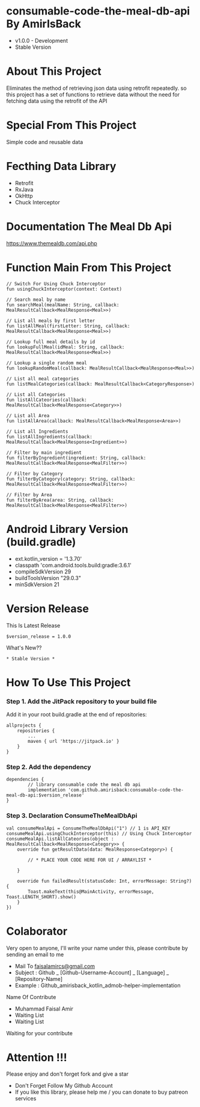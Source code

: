 # consumable-code-the-meal-db-api By AmirIsBack
- v1.0.0 - Development
- Stable Version

# About This Project
Eliminates the method of retrieving json data using retrofit repeatedly. so this project has a set of functions to retrieve data without the need for fetching data using the retrofit of the API

# Special From This Project
Simple code and reusable data

# Fecthing Data Library
- Retrofit
- RxJava
- OkHttp
- Chuck Interceptor

# Documentation The Meal Db Api
https://www.themealdb.com/api.php

# Function Main From This Project

    // Switch For Using Chuck Interceptor
    fun usingChuckInterceptor(context: Context)

    // Search meal by name
    fun searchMeal(mealName: String, callback: MealResultCallback<MealResponse<Meal>>)

    // List all meals by first letter
    fun listAllMeal(firstLetter: String, callback: MealResultCallback<MealResponse<Meal>>)

    // Lookup full meal details by id
    fun lookupFullMeal(idMeal: String, callback: MealResultCallback<MealResponse<Meal>>)

    // Lookup a single random meal
    fun lookupRandomMeal(callback: MealResultCallback<MealResponse<Meal>>)

    // List all meal categories
    fun listMealCategories(callback: MealResultCallback<CategoryResponse>)

    // List all Categories
    fun listAllCateories(callback: MealResultCallback<MealResponse<Category>>)

    // List all Area
    fun listAllArea(callback: MealResultCallback<MealResponse<Area>>)

    // List all Ingredients
    fun listAllIngredients(callback: MealResultCallback<MealResponse<Ingredient>>)

    // Filter by main ingredient
    fun filterByIngredient(ingredient: String, callback: MealResultCallback<MealResponse<MealFilter>>)

    // Filter by Category
    fun filterByCategory(category: String, callback: MealResultCallback<MealResponse<MealFilter>>)

    // Filter by Area
    fun filterByArea(area: String, callback: MealResultCallback<MealResponse<MealFilter>>)


# Android Library Version (build.gradle)
- ext.kotlin_version = '1.3.70'
- classpath 'com.android.tools.build:gradle:3.6.1'
- compileSdkVersion 29
- buildToolsVersion "29.0.3"
- minSdkVersion 21

# Version Release
This Is Latest Release

    $version_release = 1.0.0

What's New??

    * Stable Version *

# How To Use This Project
<h3>Step 1. Add the JitPack repository to your build file</h3>

Add it in your root build.gradle at the end of repositories:

	allprojects {
		repositories {
			...
			maven { url 'https://jitpack.io' }
		}
	}
  
  
<h3>Step 2. Add the dependency</h3>

	dependencies {
	        // library consumable code the meal db api
            implementation 'com.github.amirisback:consumable-code-the-meal-db-api:$version_release'
	}
	
<h3>Step 3. Declaration ConsumeTheMealDbApi</h3>

	val consumeMealApi = ConsumeTheMealDbApi("1") // 1 is API_KEY
    consumeMealApi.usingChuckInterceptor(this) // Using Chuck Interceptor
    consumeMealApi.listAllCateories(object : MealResultCallback<MealResponse<Category>> {
        override fun getResultData(data: MealResponse<Category>) {

            // * PLACE YOUR CODE HERE FOR UI / ARRAYLIST *

        }

        override fun failedResult(statusCode: Int, errorMessage: String?) {
            Toast.makeText(this@MainActivity, errorMessage, Toast.LENGTH_SHORT).show()
        }
    })
	
# Colaborator
Very open to anyone, I'll write your name under this, please contribute by sending an email to me

- Mail To faisalamircs@gmail.com
- Subject : Github _ [Github-Username-Account] _ [Language] _ [Repository-Name]
- Example : Github_amirisback_kotlin_admob-helper-implementation

Name Of Contribute
- Muhammad Faisal Amir
- Waiting List
- Waiting List

Waiting for your contribute

# Attention !!!
Please enjoy and don't forget fork and give a star
- Don't Forget Follow My Github Account
- If you like this library, please help me / you can donate to buy patreon services